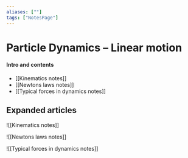 ```yaml
---
aliases: [""]
tags: ["NotesPage"]
---
```


# Particle Dynamics – Linear motion

#### Intro and contents
- [[Kinematics notes]]
- [[Newtons laws notes]]
- [[Typical forces in dynamics notes]]

## Expanded articles
![[Kinematics notes]]

![[Newtons laws notes]]

![[Typical forces in dynamics notes]]